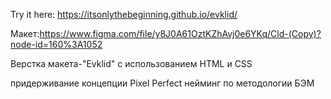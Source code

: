 Try it here: https://itsonlythebeginning.github.io/evklid/

Макет:https://www.figma.com/file/y8J0A61OztKZhAvj0e6YKq/Cld-(Copy)?node-id=160%3A1052

Верстка макета-"Evklid" с использованием HTML и CSS

придерживание концепции Pixel Perfect нейминг по методологии БЭМ

